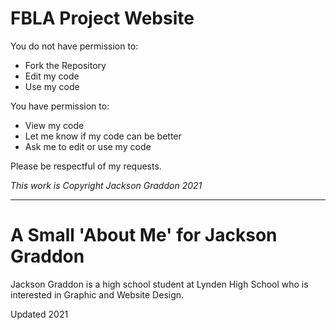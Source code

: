 # FBLA Project Website
You do not have permission to:

- Fork the Repository
- Edit my code
- Use my code

You have permission to:

- View my code
- Let me know if my code can be better
- Ask me to edit or use my code

Please be respectful of my requests.

*This work is Copyright Jackson Graddon 2021*


---
# A Small 'About Me' for Jackson Graddon
Jackson Graddon is a high school student at Lynden High School who is interested in Graphic and Website Design.

Updated 2021
